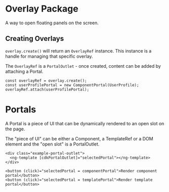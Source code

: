 # Overlay Package

A way to open floating panels on the screen.

## Creating Overlays

`overlay.create()` will return an `OverlayRef` instance. This instance is a handle for managing that specific overlay.

The `OverlayRef` is a `PortalOutlet` - once created, content can be added by attaching a Portal.

    const overlayRef = overlay.create();
    const userProfilePortal = new ComponentPortal(UserProfile);
    overlayRef.attach(userProfilePortal);


# Portals
A Portal is a piece of UI that can be dynamically rendered to an open slot on the page.

The "piece of UI" can be either a Component, a TemplateRef or a DOM element and the "open slot" is a PortalOutlet.

    <div class="example-portal-outlet">
      <ng-template [cdkPortalOutlet]="selectedPortal"></ng-template>
    </div>

    <button (click)="selectedPortal = componentPortal">Render component portal</button>
    <button (click)="selectedPortal = templatePortal">Render template portal</button>
